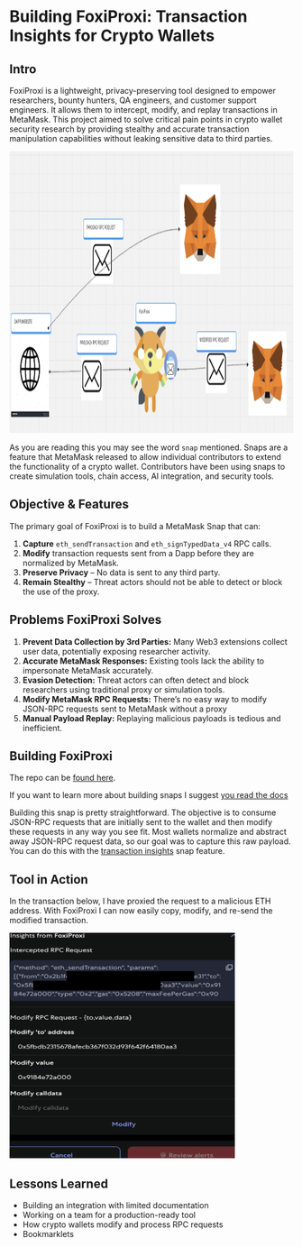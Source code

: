 # Building FoxiProxi: Transaction Insights for Crypto Wallets

## Intro

FoxiProxi is a lightweight, privacy-preserving tool designed to empower researchers, bounty hunters, QA engineers, and customer support engineers. It allows them to intercept, modify, and replay transactions in MetaMask. This project aimed to solve critical pain points in crypto wallet security research by providing stealthy and accurate transaction manipulation capabilities without leaking sensitive data to third parties.


<img src="image-2.png" width="800" height="500">

As you are reading this you may see the word `snap` mentioned. Snaps are a feature that MetaMask released to allow individual contributors to extend the functionality of a crypto wallet. Contributors have been using snaps to create simulation tools, chain access, AI integration, and security tools. 


## Objective & Features

The primary goal of FoxiProxi is to build a MetaMask Snap that can:

1. **Capture** `eth_sendTransaction` and `eth_signTypedData_v4` RPC calls.
2. **Modify** transaction requests sent from a Dapp before they are normalized by MetaMask.
3. **Preserve Privacy** – No data is sent to any third party.
4. **Remain Stealthy** – Threat actors should not be able to detect or block the use of the proxy.


## Problems FoxiProxi Solves

1. **Prevent Data Collection by 3rd Parties:** Many Web3 extensions collect user data, potentially exposing researcher activity.
2. **Accurate MetaMask Responses:** Existing tools lack the ability to impersonate MetaMask accurately.
3. **Evasion Detection:** Threat actors can often detect and block researchers using traditional proxy or simulation tools.
4. **Modify MetaMask RPC Requests:** There’s no easy way to modify JSON-RPC requests sent to MetaMask without a proxy 
5. **Manual Payload Replay:** Replaying malicious payloads is tedious and inefficient.


## Building FoxiProxi

The repo can be [found here](https://github.com/wzrdk3lly/foxiproxi-snap). 

If you want to learn more about building snaps I suggest [you read the docs](https://docs.metamask.io/snaps/)

Building this snap is pretty straightforward. The objective is to consume JSON-RPC requests that are initially sent to the wallet and then modify these requests in any way you see fit. Most wallets normalize and abstract away JSON-RPC request data, so our goal was to capture this raw payload. You can do this with the [transaction insights](https://docs.metamask.io/snaps/features/transaction-insights/) snap feature. 

## Tool in Action

In the transaction below, I have proxied the request to a malicious ETH address. With FoxiProxi I can now easily copy, modify, and re-send the modified transaction. 

<img src="image-3.png" width="400" height="400">

## Lessons Learned

- Building an integration with limited documentation
- Working on a team for a production-ready tool
- How crypto wallets modify and process RPC requests
- Bookmarklets





